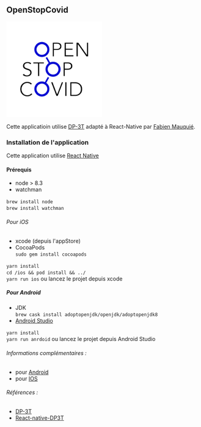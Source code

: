 ## OpenStopCovid  

<img src='images/OpenStopCovid_600.png' alt='OpenStopCovid Logo' width='250'>

Cette applicatioin utilise [DP-3T](https://github.com/DP-3T) adapté à React-Native par [Fabien Mauquié](https://github.com/fmauquie/react-native-dp3t-sdk).     

### Installation de l'application

Cette application utilise [React Native](https://reactnative.dev/)

#### Prérequis

 * node > 8.3   
 * watchman    
 
 ```brew install node```   
 ```brew install watchman```   
 
 ###### Pour iOS
 
  * xcode (depuis l'appStore)   
  * CocoaPods   
  ```sudo gem install cocoapods```   
  

```yarn install```   
```cd /ios && pod install && ../```  
```yarn run ios``` ou lancez le projet depuis xcode   

##### Pour Android

 * JDK   
 ```brew cask install adoptopenjdk/openjdk/adoptopenjdk8```   
 * [Android Studio](https://developer.android.com/studio/index.html)   
 
 ```yarn install```   
 ```yarn run anrdoid``` ou lancez le projet depuis Android Studio   

 
###### Informations complémentaires :   
 * pour [Android](https://github.com/fmauquie/react-native-dp3t-sdk#necessary-manual-android-setup)   
 * pour [IOS](https://github.com/fmauquie/react-native-dp3t-sdk#necessary-manual-ios-setup)   
 
###### Références :   
 * [DP-3T](https://github.com/DP-3T)   
 * [React-native-DP3T](https://github.com/OpenStopCovid/react-native-dp3t)   
 
 
 
